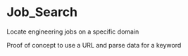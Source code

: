 # Job_Search
Locate engineering jobs on a specific domain

Proof of concept to use a URL and parse data for a keyword
